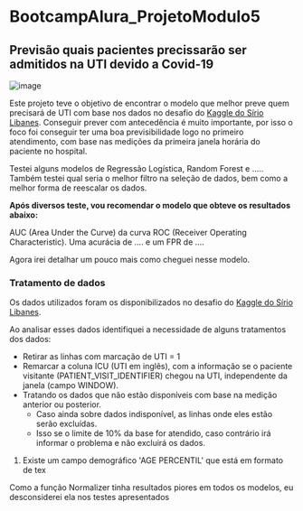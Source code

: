 # BootcampAlura_ProjetoModulo5
## Previsão quais pacientes precissarão ser admitidos na UTI devido a Covid-19
![image](https://torresvedrasweb.pt/abc/uploads/2021/10/20200319-114657-covid192.jpg)

Este projeto teve o objetivo de encontrar o modelo que melhor preve quem precisará de UTI com base nos dados no desafio do [Kaggle do Sírio Libanes](https://www.kaggle.com/S%C3%ADrio-Libanes/covid19). Conseguir prever com antecedência é muito importante, por isso o foco foi conseguir ter uma boa previsibilidade logo no primeiro atendimento, com base nas medições da primeira janela horária do paciente no hospital.

Testei alguns modelos de Regressão Logística, Random Forest e ..... Também testei qual seria o melhor filtro na seleção de dados, bem como a melhor forma de reescalar os dados.

**Após diversos teste, vou recomendar o modelo que obteve os resultados abaixo:**

AUC (Area Under the Curve) da curva ROC (Receiver Operating Characteristic). Uma acurácia de .... e um FPR de ....

Agora irei detalhar um pouco mais como cheguei nesse modelo.

### Tratamento de dados
Os dados utilizados foram os disponibilizados no desafio do [Kaggle do Sírio Libanes](https://www.kaggle.com/S%C3%ADrio-Libanes/covid19). 

Ao analisar esses dados identifiquei a necessidade de alguns tratamentos dos dados:

* Retirar as linhas com marcação de UTI = 1
* Remarcar a coluna ICU (UTI em inglês), com a informação se o paciente visitante (PATIENT_VISIT_IDENTIFIER) chegou na UTI, independente da janela (campo WINDOW).
* Tratando os dados que não estão disponíveis com base na medição anterior ou posterior. 
  * Caso ainda sobre dados indisponível, as linhas onde eles estão serão excluídas. 
  * Isso se o limite de 10% da base for atendido, caso contrário irá informar o problema e não excluirá os dados.

1. Existe um campo demográfico 'AGE PERCENTIL' que está em formato de tex

Como a função Normalizer tinha resultados piores em todos os modelos, eu desconsiderei ela nos testes apresentados


